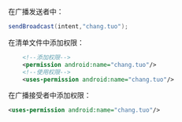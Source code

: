在广播发送者中：
```java
sendBroadcast(intent,"chang.tuo");
```

在清单文件中添加权限：

```xml
    <!--添加权限-->
    <permission android:name="chang.tuo"/>
    <!--使用权限-->
    <uses-permission android:name="chang.tuo"/>

```


在广播接受者中添加权限：

```xml
<uses-permission android:name="chang.tuo"/>
```